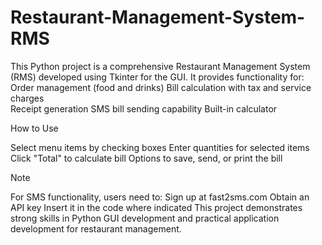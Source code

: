 # Restaurant-Management-System-RMS
This Python project is a comprehensive Restaurant Management System (RMS) developed using Tkinter for the GUI.
It provides functionality for:  Order management (food and drinks)  Bill calculation with tax and service charges  
Receipt generation 
SMS bill sending capability 
Built-in calculator

How to Use

Select menu items by checking boxes
Enter quantities for selected items Click "Total" to calculate bill
Options to save, send, or print the bill

Note

For SMS functionality, users need to:
Sign up at fast2sms.com
Obtain an API key
Insert it in the code where indicated
This project demonstrates strong skills in Python GUI development and practical application development for restaurant management.


